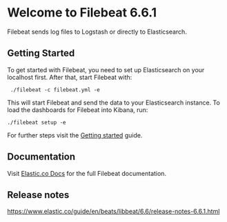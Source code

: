 # Welcome to Filebeat 6.6.1

Filebeat sends log files to Logstash or directly to Elasticsearch.

## Getting Started

To get started with Filebeat, you need to set up Elasticsearch on
your localhost first. After that, start Filebeat with:

     ./filebeat -c filebeat.yml -e

This will start Filebeat and send the data to your Elasticsearch
instance. To load the dashboards for Filebeat into Kibana, run:

    ./filebeat setup -e

For further steps visit the
[Getting started](https://www.elastic.co/guide/en/beats/filebeat/6.6/filebeat-getting-started.html) guide.

## Documentation

Visit [Elastic.co Docs](https://www.elastic.co/guide/en/beats/filebeat/6.6/index.html)
for the full Filebeat documentation.

## Release notes

https://www.elastic.co/guide/en/beats/libbeat/6.6/release-notes-6.6.1.html
